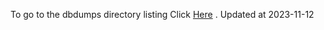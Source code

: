 To go to the dbdumps directory listing Click [Here](https://ipfs.io/ipfs/bafkreib5lviunrgijqbmudwjajaho4o4blatgk2zhbe24bohfmqcnquuee) . Updated at 2023-11-12